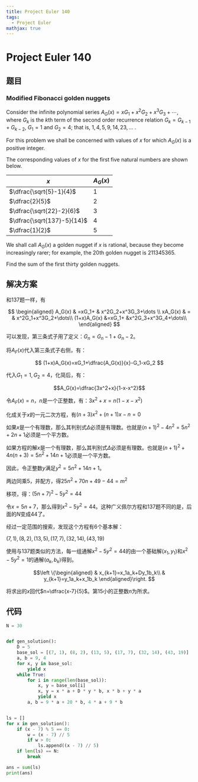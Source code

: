 ```yaml
---
title: Project Euler 140
tags:
  - Project Euler
mathjax: true
---
```

<escape><!-- more --></escape>
    
# Project Euler 140
## 题目
### Modified Fibonacci golden nuggets


Consider the infinite polynomial series $A_G(x) = x G_1 + x^2 G_2 + x^3 G_3 + \cdots$, where $G_k$ is the $k$th term of the second order recurrence relation $G_k = G_{k-1} + G_{k-2}$, $G_1 = 1$ and $G_2 = 4$; that is, $1, 4, 5, 9, 14, 23, \dots$ .

For this problem we shall be concerned with values of $x$ for which $A_G(x)$ is a positive integer.

The corresponding values of $x$ for the first five natural numbers are shown below.

|$x$|$A_G(x)$|
|-|-|
|$\dfrac{\sqrt{5}-1}{4}$|$1$|
|$\dfrac{2}{5}$|$2$|
|$\dfrac{\sqrt{22}-2}{6}$|$3$|
|$\dfrac{\sqrt{137}-5}{14}$|$4$|
|$\dfrac{1}{2}$|$5$|

We shall call $A_G(x)$ a golden nugget if $x$ is rational, because they become increasingly rarer; for example, the 20th golden nugget is $211345365$.

Find the sum of the first thirty golden nuggets.


## 解决方案

和137题一样，有

$$
\begin{aligned}
A_G(x)      & =xG_1+    & x^2G_2+x^3G_3+\dots \\
xA_G(x)     & =         & x^2G_1+x^3G_2+\dots\\
(1+x)A_G(x) &=xG_1+ &x^2G_3+x^3G_4+\dots\\
\end{aligned}
$$

可以发现，第三条式子用了定义：$G_n=G_n-1+G_n-2$。

将$A_F(x)$代入第三条式子右侧，有： 

$$
(1+x)A_G(x)=xG_1+\dfrac{A_G(x)}{x}-G_1-xG_2
$$

代入$G_1=1,G_2=4$，化简后，有：

$$A_G(x)=\dfrac{3x^2+x}{1-x-x^2}$$


令$A_F(x)=n$，$n$是一个正整数，有：$3x^2+x=n(1-x-x^2)$

化成关于$x$的一元二次方程，有$(n+3)x^2+(n+1)x-n=0$

如果$x$是一个有理数，那么其判别式$\Delta$必须是有理数。也就是$(n+1)^2-4n^2=5n^2+2n+1$必须是一个平方数。

如果方程的解$x$是一个有理数，那么其判别式$\Delta$必须是有理数。也就是$(n+1)^2+4n(n+3)=5n^2+14n+1$必须是一个平方数。

因此，令正整数$y$满足$y^2=5n^2+14n+1$。

两边同乘$5$，并配方，得$25n^2+70n+49-44=m^2$

移项，得：$(5n+7)^2-5y^2=44$

令$x=5n+7$，那么得到$x^2-5y^2=44$。这种广义佩尔方程和137题不同的是，后面的$N$变成$44$了。

经过一定范围的搜索，发现这个方程有$6$个基本解：

$(7,1),(8,2),(13,5),(17,7),(32,14),(43,19)$

使用与137题类似的方法，每一组通解$x^2-5y^2=44$的由一个基础解$(x_1,y_1)$和$x^2-5y^2=1$的通解$(a_k,b_k)$得到。

$$\left \{\begin{aligned}
  & x_{k+1}=x_1a_k+Dy_1b_k\\
  & y_{k+1}=y_1a_k+x_1b_k
\end{aligned}\right.
$$

将求出的$x$回代$n=\dfrac{x-7}{5}$。第$15$小的正整数$n$为所求。

## 代码


```py
N = 30


def gen_solution():
    D = 5
    base_sol = [(7, 1), (8, 2), (13, 5), (17, 7), (32, 14), (43, 19)]
    a, b = 9, 4
    for x, y in base_sol:
        yield x
    while True:
        for i in range(len(base_sol)):
            x, y = base_sol[i]
            x, y = x * a + D * y * b, x * b + y * a
            yield x
        a, b = 9 * a + 20 * b, 4 * a + 9 * b


ls = []
for x in gen_solution():
    if (x - 7) % 5 == 0:
        w = (x - 7) // 5
        if w > 0:
            ls.append((x - 7) // 5)
    if len(ls) == N:
        break

ans = sum(ls)
print(ans)

```